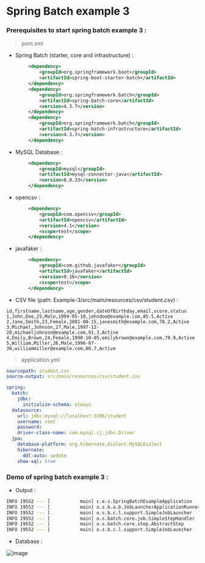 # Spring Batch example 3

### Prerequisites to start spring batch example 3 :

> pom.xml

- Spring Batch (starter, core and infrastructure) :

```xml
        <dependency>
            <groupId>org.springframework.boot</groupId>
            <artifactId>spring-boot-starter-batch</artifactId>
        </dependency>
        <dependency>
            <groupId>org.springframework.batch</groupId>
            <artifactId>spring-batch-core</artifactId>
            <version>4.3.7</version>
        </dependency>
        <dependency>
            <groupId>org.springframework.batch</groupId>
            <artifactId>spring-batch-infrastructure</artifactId>
            <version>4.3.7</version>
        </dependency>
```

- MySQL Database :

```xml
        <dependency>
            <groupId>mysql</groupId>
            <artifactId>mysql-connector-java</artifactId>
            <version>8.0.33</version>
        </dependency>
```

- opencsv :
  
```xml
        <dependency>
            <groupId>com.opencsv</groupId>
            <artifactId>opencsv</artifactId>
            <version>4.1</version>
            <scope>test</scope>
        </dependency>
```
  
- javafaker :

```xml
        <dependency>
            <groupId>com.github.javafaker</groupId>
            <artifactId>javafaker</artifactId>
            <version>0.16</version>
            <scope>test</scope>
        </dependency>
```

- CSV file (path: Example-3/src/main/resources/csv/student.csv) :

```csv
id,firstname,lastname,age,gender,dateOfBirthday,email,score,status
1,John,Doe,25,Male,1999-05-10,johndoe@example.com,85.5,Active
2,Jane,Smith,23,Female,2001-08-15,janesmith@example.com,78.2,Active
3,Michael,Johnson,27,Male,1997-12-20,michaeljohnson@example.com,91.3,Active
4,Emily,Brown,24,Female,1998-10-05,emilybrown@example.com,79.9,Active
5,William,Miller,26,Male,1996-07-30,williammiller@example.com,88.7,Active
```

> application.yml

```yml
sourcepath: student.csv
source-output: src/main/resources/csv/student.csv

spring:
  batch:
    jdbc:
      initialize-schema: always
  datasource:
    url: jdbc:mysql://localhost:3306/student
    username: root
    password:
    driver-class-name: com.mysql.cj.jdbc.Driver
  jpa:
    database-platform: org.hibernate.dialect.MySQLDialect
    hibernate:
      ddl-auto: update
    show-sql: true
  ```

### Demo of spring batch example 3 :

- Output : 

```bash
INFO 19552 --- [           main] c.e.s.SpringBatchExampleApplication      : Started SpringBatchExampleApplication in 2.052 seconds (JVM running for 2.585)
INFO 19552 --- [           main] o.s.b.a.b.JobLauncherApplicationRunner   : Running default command line with: []
INFO 19552 --- [           main] o.s.b.c.l.support.SimpleJobLauncher      : Job: [FlowJob: [name=importUserJob]] launched with the following parameters: [{run.id=1}]
INFO 19552 --- [           main] o.s.batch.core.job.SimpleStepHandler     : Executing step: [step]
INFO 19552 --- [           main] o.s.batch.core.step.AbstractStep         : Step: [step] executed in 51ms
INFO 19552 --- [           main] o.s.b.c.l.support.SimpleJobLauncher      : Job: [FlowJob: [name=importUserJob]] completed with the following parameters: [{run.id=1}] and the following status: [COMPLETED] in 84ms
```

- Database :

![image](https://github.com/BadrOuaddah/Spring-Batch-example/assets/119801735/ba92decf-4f25-424e-a99f-2b8dead287c1)
